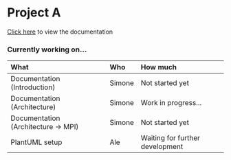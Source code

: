 # Project A

[Click here](https://github.com/simonebraga/middleware_projectA/blob/main/documentation.md) to view the documentation

### Currently working on...

| What | Who | How much |
|:-|:-|:-|
| Documentation (Introduction) | Simone | Not started yet |
| Documentation (Architecture) | Simone | Work in progress... |
| Documentation (Architecture &#8594; MPI) | Simone | Not started yet |
| PlantUML setup | Ale | Waiting for further development |
